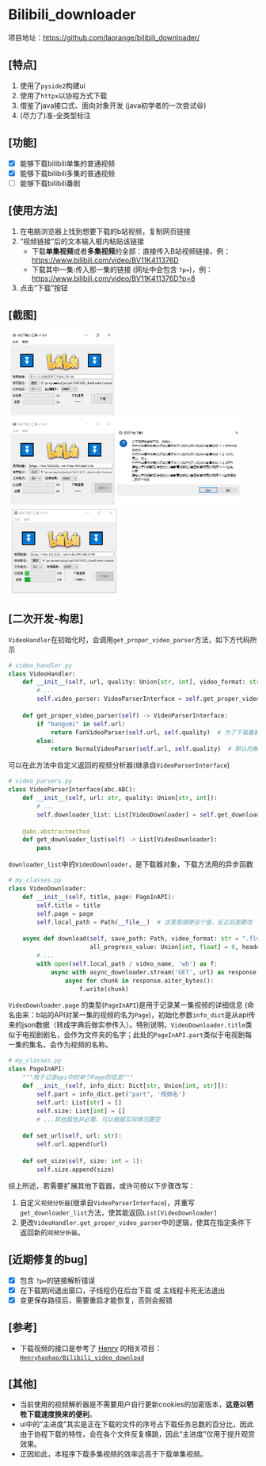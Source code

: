 # Bilibili_downloader

项目地址：https://github.com/laorange/bilibili_downloader/

## [特点]

1. 使用了`pyside2`构建ui
2. 使用了`httpx`以协程方式下载
3. 借鉴了java接口式、面向对象开发 (java初学者的一次尝试😆)
4. (尽力了)准-全类型标注

## [功能]

- [x] 能够下载bilibili单集的普通视频
- [x] 能够下载bilibili多集的普通视频
- [ ] 能够下载bilibili番剧

## [使用方法]

1. 在电脑浏览器上找到想要下载的b站视频，复制网页链接
2. “视频链接”后的文本输入框内粘贴该链接
   + 下载**单集视频**或者**多集视频**的全部：直接传入B站视频链接，例：https://www.bilibili.com/video/BV11K411376D
   + 下载其中一集:传入那一集的链接 (网址中会包含 `?p=`)，例：https://www.bilibili.com/video/BV11K411376D?p=8
3. 点击“下载”按钮

## [截图]

<img src="static/demo1.png" alt="demo1" style="zoom:50%;" />

<img src="static/demo2.png" alt="demo1" style="zoom:50%;" />

<img src="static/demo3.png" alt="demo1" style="zoom:50%;" />

## [二次开发-构思]

`VideoHandler`在初始化时，会调用`get_proper_video_parser`方法，如下方代码所示

```python
# video_handler.py
class VideoHandler:
    def __init__(self, url, quality: Union[str, int], video_format: str, save_path: Path):
		# ...
        self.video_parser: VideoParserInterface = self.get_proper_video_parser()

    def get_proper_video_parser(self) -> VideoParserInterface:
        if "bangumi" in self.url:
            return FanVideoParser(self.url, self.quality)  # 为了下载番剧的解析器
        else:
            return NormalVideoParser(self.url, self.quality)  # 默认的解析器
```

可以在此方法中自定义返回的视频分析器(继承自`VideoParserInterface`)

```python
# video_parsers.py
class VideoParserInterface(abc.ABC):
    def __init__(self, url: str, quality: Union[str, int]):
        # ...
        self.downloader_list: List[VideoDownloader] = self.get_downloader_list()

    @abc.abstractmethod
    def get_downloader_list(self) -> List[VideoDownloader]:
        pass
```

`downloader_list`中的`VideoDownloader`，是下载器对象，下载方法用的异步函数

```python
# my_classes.py
class VideoDownloader:
    def __init__(self, title, page: PageInAPI):
        self.title = title
        self.page = page
        self.local_path = Path(__file__)  # 这里是随便设个值，反正后面要改

    async def download(self, save_path: Path, video_format: str = ".flv",
                       all_progress_value: Union[int, float] = 0, headers: dict = None):
        # ...
        with open(self.local_path / video_name, 'wb') as f:
            async with async_downloader.stream('GET', url) as response:
                async for chunk in response.aiter_bytes():
                    f.write(chunk)
```

`VideoDownloader.page` 的类型(`PageInAPI`)是用于记录某一集视频的详细信息 (命名由来：b站的API对某一集的视频的名为`Page`)，初始化参数`info_dict`是从api传来的json数据（转成字典后做实参传入）。特别说明，`VideoDownloader.title`类似于电视剧剧名，会作为文件夹的名字；此处的`PageInAPI.part`类似于电视剧每一集的集名，会作为视频的名称。

```python
# my_classes.py
class PageInAPI:
    """用于记录api中的单个Page的信息"""
    def __init__(self, info_dict: Dict[str, Union[int, str]]):
        self.part = info_dict.get("part", '视频名')
        self.url: List[str] = []
        self.size: List[int] = []
        # ...其他属性非必需，可以根据实际情况置空
        
    def set_url(self, url: str):
        self.url.append(url)

    def set_size(self, size: int = 1):
        self.size.append(size)
```

综上所述，若需要扩展其他下载器，或许可按以下步骤改写：

1. 自定义`视频分析器`(继承自`VideoParserInterface`)，并重写`get_downloader_list`方法，使其能返回`List[VideoDownloader]`
2. 更改`VideoHandler.get_proper_video_parser`中的逻辑，使其在指定条件下返回新的`视频分析器`。

## [近期修复的bug]

- [x] 包含 `?p=`的链接解析错误
- [x] 在下载期间退出窗口，子线程仍在后台下载 或 主线程卡死无法退出
- [x] 变更保存路径后，需要重启才能恢复，否则会报错

## [参考]

+ 下载视频的接口是参考了 [Henry](https://github.com/Henryhaohao/) 的相关项目：[`Henryhaohao/Bilibili_video_download`](https://github.com/Henryhaohao/Bilibili_video_download)

## [其他]

+ 当前使用的视频解析器是不需要用户自行更新cookies的加密版本，**这是以牺牲下载速度换来的便利**。
+ ui中的“主进度”其实是正在下载的文件的序号占下载任务总数的百分比，因此由于协程下载的特性，会在各个文件反复横跳，因此“主进度”仅用于提升观赏效果。
+ 正因如此，本程序下载多集视频的效率远高于下载单集视频。

